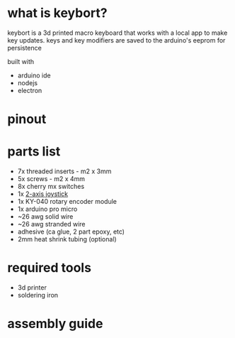 # what is keybort?
keybort is a 3d printed macro keyboard that works with a local app to make key updates. keys and key modifiers are saved to the arduino's eeprom for persistence  

built with
* arduino ide
* nodejs
* electron

# pinout

# parts list
* 7x threaded inserts - m2 x 3mm
* 5x screws - m2 x 4mm
* 8x cherry mx switches
* 1x <a href="https://www.amazon.com/dp/B07PZVDKWD">2-axis joystick</a>
* 1x KY-040 rotary encoder module
* 1x arduino pro micro
* ~26 awg solid wire
* ~26 awg stranded wire
* adhesive (ca glue, 2 part epoxy, etc)
* 2mm heat shrink tubing (optional)

# required tools
* 3d printer
* soldering iron

# assembly guide
